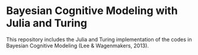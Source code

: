 # Bayesian Cognitive Modeling with Julia and Turing
This repository includes the Julia and Turing implementation of the codes in Bayesian Cognitive Modeling (Lee &amp; Wagenmakers, 2013).
